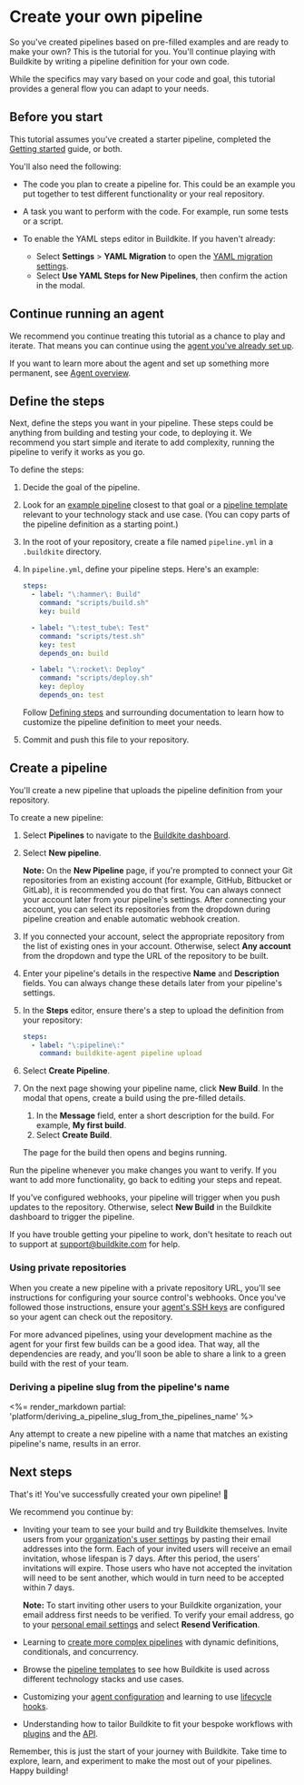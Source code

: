 # Create your own pipeline

So you've created pipelines based on pre-filled examples and are ready to make your own? This is the tutorial for you. You'll continue playing with Buildkite by writing a pipeline definition for your own code.

While the specifics may vary based on your code and goal, this tutorial provides a general flow you can adapt to your needs.

## Before you start

This tutorial assumes you've created a starter pipeline, completed the [Getting started](/docs/pipelines/getting-started) guide, or both.

You'll also need the following:

- The code you plan to create a pipeline for. This could be an example you put together to test different functionality or your real repository.
- A task you want to perform with the code. For example, run some tests or a script.
- To enable the YAML steps editor in Buildkite. If you haven't already:

  * Select **Settings** > **YAML Migration** to open the [YAML migration settings](https://buildkite.com/organizations/~/pipeline-migration).
  * Select **Use YAML Steps for New Pipelines**, then confirm the action in the modal.

## Continue running an agent

We recommend you continue treating this tutorial as a chance to play and iterate. That means you can continue using the [agent you've already set up](/docs/pipelines/getting-started#set-up-an-agent).

If you want to learn more about the agent and set up something more permanent, see [Agent overview](/docs/agent/v3).

## Define the steps

Next, define the steps you want in your pipeline. These steps could be anything from building and testing your code, to deploying it. We recommend you start simple and iterate to add complexity, running the pipeline to verify it works as you go.

To define the steps:

1. Decide the goal of the pipeline.
1. Look for an [example pipeline](/docs/pipelines/configure/example-pipelines) closest to that goal or a [pipeline template](https://buildkite.com/pipelines/templates) relevant to your technology stack and use case. (You can copy parts of the pipeline definition as a starting point.)
1. In the root of your repository, create a file named `pipeline.yml` in a `.buildkite` directory.
1. In `pipeline.yml`, define your pipeline steps. Here's an example:

    ```yaml
    steps:
      - label: "\:hammer\: Build"
        command: "scripts/build.sh"
        key: build

      - label: "\:test_tube\: Test"
        command: "scripts/test.sh"
        key: test
        depends_on: build

      - label: "\:rocket\: Deploy"
        command: "scripts/deploy.sh"
        key: deploy
        depends_on: test
      ```

    Follow [Defining steps](/docs/pipelines/configure/defining-steps) and surrounding documentation to learn how to customize the pipeline definition to meet your needs.

1. Commit and push this file to your repository.

## Create a pipeline

You'll create a new pipeline that uploads the pipeline definition from your repository.

To create a new pipeline:

1. Select **Pipelines** to navigate to the [Buildkite dashboard](https://buildkite.com/).
1. Select **New pipeline**.

    **Note:** On the **New Pipeline** page, if you're prompted to connect your Git repositories from an existing account (for example, GitHub, Bitbucket or GitLab), it is recommended you do that first. You can always connect your account later from your pipeline's settings.
    After connecting your account, you can select its repositories from the dropdown during pipeline creation and enable automatic webhook creation.

1. If you connected your account, select the appropriate repository from the list of existing ones in your account. Otherwise, select **Any account** from the dropdown and type the URL of the repository to be built.
1. Enter your pipeline's details in the respective **Name** and **Description** fields. You can always change these details later from your pipeline's settings.
1. In the **Steps** editor, ensure there's a step to upload the definition from your repository:

    ```yaml
    steps:
      - label: "\:pipeline\:"
        command: buildkite-agent pipeline upload
    ```

1. Select **Create Pipeline**.
1. On the next page showing your pipeline name, click **New Build**. In the modal that opens, create a build using the pre-filled details.

   1. In the **Message** field, enter a short description for the build. For example, **My first build**.
   1. Select **Create Build**.

    The page for the build then opens and begins running.

Run the pipeline whenever you make changes you want to verify. If you want to add more functionality, go back to editing your steps and repeat.

If you've configured webhooks, your pipeline will trigger when you push updates to the repository. Otherwise, select **New Build** in the Buildkite dashboard to trigger the pipeline.

If you have trouble getting your pipeline to work, don't hesitate to reach out to support at support@buildkite.com for help.

### Using private repositories

When you create a new pipeline with a private repository URL, you'll see instructions for configuring your source control's webhooks. Once you've followed those instructions, ensure your [agent's SSH keys](/docs/agent/v3/ssh-keys) are configured so your agent can check out the repository.

For more advanced pipelines, using your development machine as the agent for your first few builds can be a good idea. That way, all the dependencies are ready, and you'll soon be able to share a link to a green build with the rest of your team.

### Deriving a pipeline slug from the pipeline's name

<%= render_markdown partial: 'platform/deriving_a_pipeline_slug_from_the_pipelines_name' %>

Any attempt to create a new pipeline with a name that matches an existing pipeline's name, results in an error.

## Next steps

That's it! You've successfully created your own pipeline! 🎉

We recommend you continue by:

- Inviting your team to see your build and try Buildkite themselves. Invite users from your [organization's user settings](https://buildkite.com/organizations/-/users/new) by pasting their email addresses into the form. Each of your invited users will receive an email invitation, whose lifespan is 7 days. After this period, the users' invitations will expire. Those users who have not accepted the invitation will need to be sent another, which would in turn need to be accepted within 7 days.

    **Note:** To start inviting other users to your Buildkite organization, your email address first needs to be verified. To verify your email address, go to your [personal email settings](https://buildkite.com/user/emails) and select **Resend Verification**.

- Learning to [create more complex pipelines](/docs/pipelines/configure/defining-steps) with dynamic definitions, conditionals, and concurrency.
- Browse the [pipeline templates](https://buildkite.com/pipelines/templates) to see how Buildkite is used across different technology stacks and use cases.
- Customizing your [agent configuration](/docs/agent/v3/configuration) and learning to use [lifecycle hooks](/docs/agent/v3/hooks).
- Understanding how to tailor Buildkite to fit your bespoke workflows with [plugins](/docs/pipelines/integrations/plugins) and the [API](/docs/apis).

Remember, this is just the start of your journey with Buildkite. Take time to explore, learn, and experiment to make the most out of your pipelines. Happy building!

